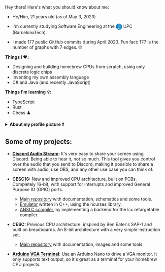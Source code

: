 Hey there! Here's what you should know about me:

<ul>
  <li>He/Him, 21 years old (as of May 3, 2023)</li>
  <li>
    <p>I'm currently studying Software Engineering at the 
      <img align="top" src="img/UPC_logo.png" alt="UPC Logo" width="20" height="20">
      UPC (BarcelonaTech).</p>
  </li>
  <li>I made 177 public GitHub commits during April 2023. Fun fact: 177 is the number of graphs with 7 edges. 🤓</li>
</ul> 


**Things I ❤️:**
- Designing and building homebrew CPUs from scratch, using only discrete logic chips
- Inventing my own assembly language
- C# and Java (and recently JavaScript)

**Things I'm learning 💡:**
- TypeScript
- Rust
- Chess ♟️

<details>
<summary><b>About my profile picture ❓</b></summary>
<br>

I had a vague idea of what I wanted, so I asked ChatGPT:
```
I'm trying to use dalle 2 to generate a profile picture.
Could you give me some prompts I could use? I want the profile picture
to be minimalist and geeky or somewhat related to programming.
```
ChatGPT responded with:
```
Here are a few prompts you can use with DALL-E 2 to generate minimalist,
geeky or programming-related profile pictures:

"Minimalistic computer coding symbol"
"Simple geometric shape with a programming language keyword"
"Minimalistic representation of a computer chip"
"A minimalist portrait of a programmer"
"A minimalist representation of a computer keyboard"
"A minimalist representation of a computer mouse"
"A minimalist representation of a computer screen with a code snippet"
"A minimalist representation of a computer network"
"A minimalist representation of a computer server"
Keep in mind that DALL-E 2 is a powerful model but it is not perfect, the results may vary and
it might take multiple attempts to get a good image.
```
Out of all the prompts, `"A minimalist portrait of a programmer"` worked [exceptionally well](https://labs.openai.com/s/wnroTIM2KFrlf4AD2ZqZEiWr), and it even resembles me a bit. With very little editing (mainly to remove a very distracting left eye) I got my current picture.

Other honorable mentions:
- `"A minimalist portrait of a programmer"`: [Picture 1](https://labs.openai.com/s/TsMXREA9KyGmkq6shFyu1GZX), [Picture 2](https://labs.openai.com/s/28sbF5Zl2lykmKrJxl26Ek3N).
- `"Minimalistic representation of a computer chip"`: [A bit too simple, but looks good](https://labs.openai.com/s/YfdwPcA6EXpv4arpExMmSbDR).
- `"A minimalist representation of a computer keyboard"`: [Ń̴̩̒OL̶̢͝҉̛H keyboard layout](https://labs.openai.com/s/nIDzLez4eQF2Q3Q7SEPOLCIu).
---

</details>



## Some of my projects:

- **[Discord Audio Stream](https://github.com/p-rivero/DiscordAudioStream):** It's very easy to share your screen using Discord. Being able to hear it, not so much. This tool gives you control over the audio that you send to Discord, making it possible to share a screen with audio, use OBS, and any other use case you can think of.

- **CESC16:** New and improved CPU architecture, built on PCBs. Completely 16-bit, with support for interrupts and improved General Purpose IO (GPIO) ports.  
  - [Main repository](https://github.com/p-rivero/CESC16) with documentation, schematics and some tools.  
  - [Emulator](https://github.com/p-rivero/CESC16-emulator) written in C++, using the ncurses library.  
  - [ANSI C compiler](https://github.com/p-rivero/lcc), by implementing a backend for the lcc retargetable compiler.  

- **CESC:** Previous CPU architecture, inspired by Ben Eater's SAP-1 and built on breadboards. An 8-bit architecture with a very simple instruction set.  
  - [Main repository](https://github.com/p-rivero/CESCA) with documentation, images and some tools.

- **[Arduino VGA Terminal](https://github.com/p-rivero/ArduinoVGA):** Use an Arduino Nano to drive a VGA monitor. It only supports text output, so it's great as a terminal for your homebrew CPU projects.  
